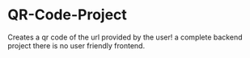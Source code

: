 # QR-Code-Project
Creates a qr code of the url provided by the user! a complete backend project there is no user friendly frontend.
